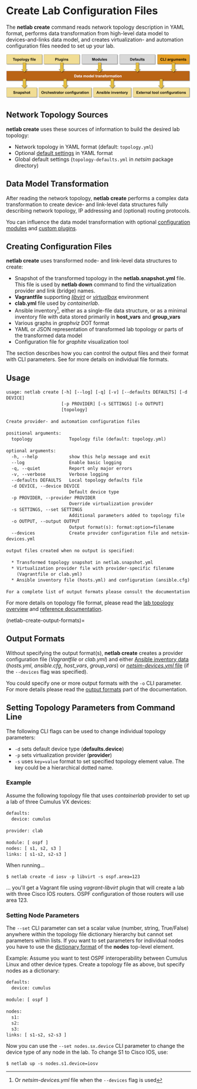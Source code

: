 # Create Lab Configuration Files

The **netlab create** command reads network topology description in YAML format, performs data transformation from high-level data model to devices-and-links data model, and creates virtualization- and automation configuration files needed to set up your lab.

![netlab create functional diagram](create.png)

## Network Topology Sources

**netlab create** uses these sources of information to build the desired lab topology:

* Network topology in YAML format (default: `topology.yml`)
* Optional [default settings](../defaults.md) in YAML format
* Global default settings (`topology-defaults.yml` in *netsim* package directory)

## Data Model Transformation

After reading the network topology, **netlab create** performs a complex data transformation to create device- and link-level data structures fully describing network topology, IP addressing and (optional) routing protocols.

You can influence the data model transformation with optional [configuration modules](../modules.md) and [custom plugins](../plugins.md).

## Creating Configuration Files

**netlab create** uses transformed node- and link-level data structures to create:

* Snapshot of the transformed topology in the **netlab.snapshot.yml** file. This file is used by **netlab down** command to find the virtualization provider and link (bridge) names.
* **Vagrantfile** supporting *[libvirt](../labs/libvirt.md)* or *[virtualbox](../labs/virtualbox.md)* environment
* **clab.yml** file used by *containerlab*.
* Ansible inventory[^1], either as a single-file data structure, or as a minimal inventory file with data stored primarily in **host_vars** and **group_vars**
* Various graphs in *graphviz* DOT format
* YAML or JSON representation of transformed lab topology or parts of the transformed data model
* Configuration file for *graphite* visualization tool

The _[](netlab-create-output-formats)_ section describes how you can control the output files and their format with CLI parameters. See _[](../outputs/index.md)_ for more details on individual file formats.

[^1]: Or *netsim-devices.yml* file when the `--devices` flag is used

## Usage

```text
usage: netlab create [-h] [--log] [-q] [-v] [--defaults DEFAULTS] [-d DEVICE]
                     [-p PROVIDER] [-s SETTINGS] [-o OUTPUT]
                     [topology]

Create provider- and automation configuration files

positional arguments:
  topology              Topology file (default: topology.yml)

optional arguments:
  -h, --help            show this help message and exit
  --log                 Enable basic logging
  -q, --quiet           Report only major errors
  -v, --verbose         Verbose logging
  --defaults DEFAULTS   Local topology defaults file
  -d DEVICE, --device DEVICE
                        Default device type
  -p PROVIDER, --provider PROVIDER
                        Override virtualization provider
  -s SETTINGS, --set SETTINGS
                        Additional parameters added to topology file
  -o OUTPUT, --output OUTPUT
                        Output format(s): format:option=filename
  --devices             Create provider configuration file and netsim-devices.yml

output files created when no output is specified:

  * Transformed topology snapshot in netlab.snapshot.yml
  * Virtualization provider file with provider-specific filename
    (Vagrantfile or clab.yml)
  * Ansible inventory file (hosts.yml) and configuration (ansible.cfg)

For a complete list of output formats please consult the documentation
```

For more details on topology file format, please read the [lab topology overview](../topology-overview.md) and [reference documentation](../topology-reference.md).

(netlab-create-output-formats)=
## Output Formats

Without specifying the output format(s), **netlab create** creates a provider configuration file (*Vagrantfile* or *clab.yml*) and either [Ansible inventory data](../outputs/ansible.md) (*hosts.yml*, *ansible.cfg*, *host_vars*, *group_vars*) or [*netsim-devices.yml* file](../outputs/devices.md) (if the `--devices` flag was specified).

You could specify one or more output formats with the `-o` CLI parameter. For more details please read the [output formats](../outputs/index.md) part of the documentation.

## Setting Topology Parameters from Command Line

The following CLI flags can be used to change individual topology parameters:

* `-d` sets default device type (**defaults.device**)
* `-p` sets virtualization provider (**provider**)
* `-s` uses `key=value` format to set specified topology element  value. The key could be a hierarchical dotted name.

### Example

Assume the following topology file that uses *containerlab* provider to set up a lab of three Cumulus VX devices:

```
defaults:
  device: cumulus

provider: clab

module: [ ospf ]
nodes: [ s1, s2, s3 ]
links: [ s1-s2, s2-s3 ]
```

When running...

```
$ netlab create -d iosv -p libvirt -s ospf.area=123
```

... you'll get a Vagrant file using *vagrant-libvirt* plugin that will create a lab with three Cisco IOS routers. OSPF configuration of those routers will use area 123.

### Setting Node Parameters

The `--set` CLI parameter can set a scalar value (number, string, True/False) anywhere within the topology file dictionary hierarchy but cannot set parameters within lists. If you want to set parameters for individual nodes you have to use the [dictionary format](../nodes.md#dictionary-of-nodes) of the **nodes** top-level element.

Example: Assume you want to test OSPF interoperability between Cumulus Linux and other device types. Create a topology file as above, but specify nodes as a dictionary:

```
defaults:
  device: cumulus

module: [ ospf ]

nodes:
  s1:
  s2:
  s3:
links: [ s1-s2, s2-s3 ]
```

Now you can use the `--set nodes.sx.device` CLI parameter to change the device type of any node in the lab. To change S1 to Cisco IOS, use:

```
$ netlab up -s nodes.s1.device=iosv
```
